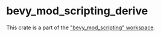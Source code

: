 # bevy_mod_scripting_derive

This crate is a part of the ["bevy_mod_scripting" workspace](https://github.com/makspll/bevy_mod_scripting).